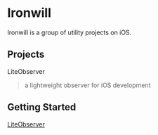 # Ironwill

Ironwill is a group of utility projects on iOS.

## Projects
LiteObserver
> a lightweight observer for iOS development

## Getting Started
[LiteObserver](https://github.com/Qihoo360/ironwill/blob/master/liteobserver/readme.cn.md)
